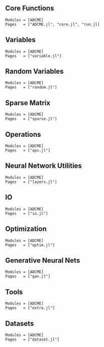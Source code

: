 ## Core Functions
```@autodocs
Modules = [ADCME]
Pages   = ["ADCME.jl", "core.jl", "run.jl]
```

## Variables
```@autodocs
Modules = [ADCME]
Pages   = ["variable.jl"]
```

## Random Variables
```@autodocs
Modules = [ADCME]
Pages   = ["random.jl"]
```

## Sparse Matrix
```@autodocs
Modules = [ADCME]
Pages   = ["sparse.jl"]
```

## Operations
```@autodocs
Modules = [ADCME]
Pages   = ["ops.jl"]
```

## Neural Network Utilities
```@autodocs
Modules = [ADCME]
Pages   = ["layers.jl"]
```

## IO
```@autodocs
Modules = [ADCME]
Pages   = ["io.jl"]
```

## Optimization
```@autodocs
Modules = [ADCME]
Pages   = ["optim.jl"]
```

## Generative Neural Nets
```@autodocs
Modules = [ADCME]
Pages   = ["gan.jl"]
```

## Tools
```@autodocs
Modules = [ADCME]
Pages   = ["extra.jl"]
```

## Datasets
```@autodocs
Modules = [ADCME]
Pages   = ["dataset.jl"]
```



